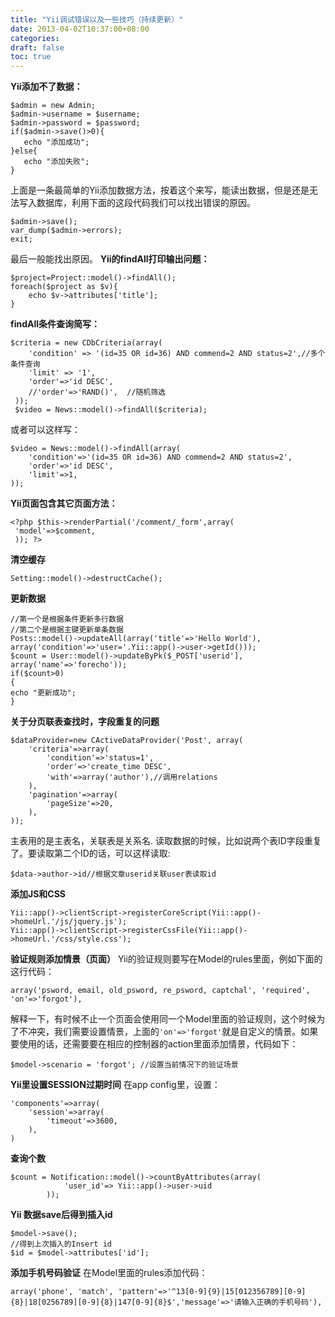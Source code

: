 ```yaml
---
title: "Yii调试错误以及一些技巧（持续更新）"
date: 2013-04-02T10:37:00+08:00
categories: 
draft: false
toc: true
---
```


**Yii添加不了数据：**
    
    
    $admin = new Admin;        
    $admin->username = $username; 
    $admin->password = $password; 
    if($admin->save()>0){ 
       echo "添加成功";  
    }else{  
       echo "添加失败";  
    }

上面是一条最简单的Yii添加数据方法，按着这个来写，能读出数据，但是还是无法写入数据库，利用下面的这段代码我们可以找出错误的原因。 
    
    
    $admin->save();
    var_dump($admin->errors);
    exit;

最后一般能找出原因。 **Yii的findAll打印输出问题：**
    
    
    $project=Project::model()->findAll();
    foreach($project as $v){
        echo $v->attributes['title'];
    }

**findAll条件查询简写：**
    
    
    $criteria = new CDbCriteria(array(
        'condition' => '(id=35 OR id=36) AND commend=2 AND status=2',//多个条件查询
        'limit' => '1',
        'order'=>'id DESC',
        //'order'=>'RAND()',  //随机筛选
     ));
     $video = News::model()->findAll($criteria);

或者可以这样写： 
    
    
    $video = News::model()->findAll(array(
        'condition'=>'(id=35 OR id=36) AND commend=2 AND status=2', 
        'order'=>'id DESC', 
        'limit'=>1,
    ));

**Yii页面包含其它页面方法：**
    
    
    <?php $this->renderPartial('/comment/_form',array(
     'model'=>$comment,
     )); ?>

**清空缓存**
    
    
    Setting::model()->destructCache();

**更新数据**
    
    
    //第一个是根据条件更新多行数据
    //第二个是根据主键更新单条数据
    Posts::model()->updateAll(array('title'=>'Hello World'), array('condition'=>'user='.Yii::app()->user->getId()));
    $count = User::model()->updateByPk($_POST['userid'], array('name'=>'forecho'));
    if($count>0)
    {
    echo "更新成功";
    }

**关于分页联表查找时，字段重复的问题**
    
    
    $dataProvider=new CActiveDataProvider('Post', array(
        'criteria'=>array(
            'condition'=>'status=1',
            'order'=>'create_time DESC',
            'with'=>array('author'),//调用relations
        ),
        'pagination'=>array(
            'pageSize'=>20,
        ),
    ));

主表用的是主表名，关联表是关系名. 读取数据的时候，比如说两个表ID字段重复了。要读取第二个ID的话，可以这样读取: 
    
    
    $data->author->id//根据文章userid关联user表读取id

**添加JS和CSS**
    
    
    Yii::app()->clientScript->registerCoreScript(Yii::app()->homeUrl.'/js/jquery.js');
    Yii::app()->clientScript->registerCssFile(Yii::app()->homeUrl.'/css/style.css');

**验证规则添加情景（页面）** Yii的验证规则要写在Model的rules里面，例如下面的这行代码： 
    
    
    array('psword, email, old_psword, re_psword, captchal', 'required', 'on'=>'forgot'),

解释一下，有时候不止一个页面会使用同一个Model里面的验证规则，这个时候为了不冲突，我们需要设置情景，上面的`'on'=>'forgot'`就是自定义的情景。如果要使用的话，还需要要在相应的控制器的action里面添加情景，代码如下： 
    
    
    $model->scenario = 'forgot'; //设置当前情况下的验证场景

**Yii里设置SESSION过期时间** 在app config里，设置： 
    
    
    'components'=>array(
        'session'=>array(
            'timeout'=>3600,
        ),
    )

**查询个数**
    
    
    $count = Notification::model()->countByAttributes(array(
                'user_id'=> Yii::app()->user->uid
            ));

**Yii 数据save后得到插入id**
    
    
    $model->save();
    //得到上次插入的Insert id
    $id = $model->attributes['id'];

**添加手机号码验证** 在Model里面的rules添加代码： 
    
    
    array('phone', 'match', 'pattern'=>'^13[0-9]{9}|15[012356789][0-9]{8}|18[0256789][0-9]{8}|147[0-9]{8}$','message'=>'请输入正确的手机号码'),